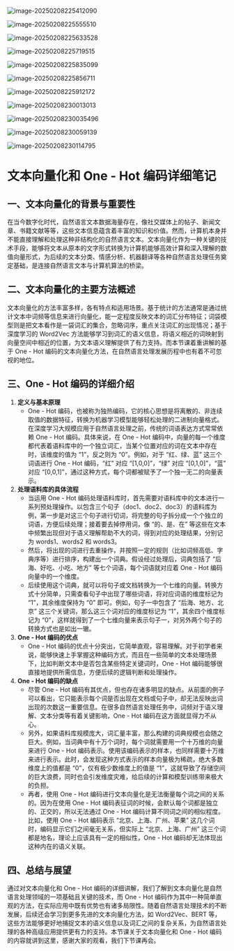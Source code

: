 ![image-20250208225412090](./assets/image-20250208225412090.png)

![image-20250208225555510](./assets/image-20250208225555510.png)

![image-20250208225633528](./assets/image-20250208225633528.png)

![image-20250208225719515](./assets/image-20250208225719515.png)

![image-20250208225835099](./assets/image-20250208225835099.png)

![image-20250208225856711](./assets/image-20250208225856711.png)

![image-20250208225912172](./assets/image-20250208225912172.png)

![image-20250208230013013](./assets/image-20250208230013013.png)

![image-20250208230035496](./assets/image-20250208230035496.png)

![image-20250208230059139](./assets/image-20250208230059139.png)

![image-20250208230114795](./assets/image-20250208230114795.png)

# 文本向量化和 One - Hot 编码详细笔记

## 一、文本向量化的背景与重要性

在当今数字化时代，自然语言文本数据海量存在，像社交媒体上的帖子、新闻文章、书籍文献等等，这些文本信息蕴含着丰富的知识和价值。然而，计算机本身并不能直接理解和处理这种非结构化的自然语言文本。文本向量化作为一种关键的技术手段，能够将文本从原本的文字形式转换为计算机能够高效计算和深入理解的数值向量形式，为后续的文本分类、情感分析、机器翻译等各种自然语言处理任务奠定基础，是连接自然语言文本与计算机算法的桥梁。

## 二、文本向量化的主要方法概述

文本向量化的方法丰富多样，各有特点和适用场景。基于统计的方法通常是通过统计文本中词频等信息来进行向量化，能一定程度反映文本的词汇分布特征；词袋模型则是把文本看作是一袋词汇的集合，忽略词序，重点关注词汇的出现情况；基于深度学习的 Word2Vec 方法能够学习到词汇的语义信息，将语义相近的词映射到向量空间中相近的位置，为文本语义理解提供了有力支持。而本节课着重讲解的基于 One - Hot 编码的文本向量化方法，在自然语言处理发展历程中也有着不可忽视的地位。

## 三、One - Hot 编码的详细介绍

1. **定义与基本原理**
   - One - Hot 编码，也被称为独热编码，它的核心思想是将离散的、非连续取值的数据特征，转换为机器学习模型能够轻松处理的二进制向量格式。在深度学习大规模应用于自然语言处理之前，传统的词语表达方式常常依赖 One - Hot 编码。具体来说，在 One - Hot 编码中，向量的每一个维度都代表着语料库中的一个独立词汇，当某个位置对应的词在文本中存在时，该维度的值为 “1”，反之则为 “0”。例如，对于 “红、绿、蓝” 这三个词语进行 One - Hot 编码，“红” 对应 “[1,0,0]”，“绿” 对应 “[0,1,0]”，“蓝” 对应 “[0,0,1]”，通过这种方式，每个词都被赋予了一个独一无二的向量表示。
2. **处理语料库的具体流程**
   - 当运用 One - Hot 编码处理语料库时，首先需要对语料库中的文本进行一系列预处理操作。以包含三个句子（doc1、doc2、doc3）的语料库为例，第一步是对这三个句子进行切词，将完整的句子拆分成一个个独立的词语，方便后续处理；接着要去掉停用词，像 “的、是、在” 等这些在文本中频繁出现但对于语义理解帮助不大的词，得到对应的处理结果，分别记为 words1、words2 和 words3。
   - 然后，将出现的词进行去重操作，并按照一定的规则（比如词频高低、字典序等）进行排序，构建出一个词典。假设经过处理后，词典包括了 “后海、好吃、小吃、地方” 等七个词语，每个词语就对应着 One - Hot 编码向量中的一个维度。
   - 后续使用这个词典，就可以将句子或文档转换为一个七维的向量。转换方式十分简单，只需查看句子中出现了哪些词语，将对应词语的维度标记为 “1”，其余维度保持为 “0” 即可。例如，句子一中包含了 “后海、地方、北京” 这三个关键词，那么这三个词对应的维度标记为 “1”，其余四个维度标记为 “0”，这样就得到了一个七维向量来表示句子一，对另外两个句子的转换方式也是如出一辙。
3. **One - Hot 编码的优点**
   - One - Hot 编码的优点十分突出，它简单直观，容易理解。对于初学者来说，能够快速上手掌握这种编码方式，而且在一些简单的文本处理场景下，比如判断文本中是否包含某些特定关键词时，One - Hot 编码能够很直接地提供所需信息，方便后续的逻辑判断和处理操作。
4. **One - Hot 编码的缺点**
   - 尽管 One - Hot 编码有其优点，但也存在诸多明显的缺点。从前面的例子可以看出，它只能表示每个词是否出现在文档或句子中，却无法反映出词出现的次数这一重要信息。在很多自然语言处理任务中，词频对于语义理解、文本分类等有着关键影响，One - Hot 编码在这方面就显得力不从心。
   - 另外，如果语料库规模庞大，词汇量丰富，那么构建的词典规模也会随之巨大。例如，当词典中有十万个词时，每个词就需要用一个十万维的向量来进行 One - Hot 编码表示。使用该编码表示的样本，也同样需要十万维来进行表示。此时，会发现这种方式表示的样本向量极为稀疏，绝大多数维度上的值都是 “0”，仅有极少数维度上的值是 “1”，这就导致了存储空间的巨大浪费，同时也会引发维度灾难，给后续的计算和模型训练带来极大的负担。
   - 再者，使用 One - Hot 编码进行文本向量化是无法衡量每个词之间的关系的。因为在使用 One - Hot 编码表征词的时候，会默认每个词都是独立的、正交的，所以无法通过 One - Hot 编码计算不同词之间的相似程度。比如，使用 One - Hot 编码表示 “北京、上海、广州、苹果” 这几个词时，编码显示它们之间毫无关系，但实际上 “北京、上海、广州” 这三个词都是地名，理论上应该具有一定的相似性，One - Hot 编码却无法体现出这种内在的语义关联。

## 四、总结与展望

通过对文本向量化和 One - Hot 编码的详细讲解，我们了解到文本向量化是自然语言处理领域的一项基础且关键的技术，而 One - Hot 编码作为其中一种简单直观的方法，在实际应用中既有优势也有诸多局限性。随着自然语言处理技术的不断发展，后续还会学习到更多先进的文本向量化方法，如 Word2Vec、BERT 等，这些方法能够更好地捕捉文本的语义信息以及词汇之间的复杂关系，为自然语言处理的各种高级应用提供更有力的支持。本节课关于文本向量化和 One - Hot 编码的内容就讲到这里，感谢大家的观看，我们下节课再会。